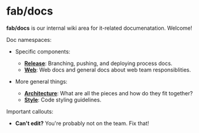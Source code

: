 # fab/docs

**fab/docs** is our internal wiki area for it-related documenatation. Welcome!

Doc namespaces:

* Specific components:
  * **[Release](release/README.md)**: Branching, pushing, and deploying process docs.
  * **[Web](web/README.md)**: Web docs and general docs about web team responsiblities.

* More general things:
  * **[Architecture](architecture/README.md)**: What are all the pieces and how do they fit together?
  * **[Style](style/README.md)**: Code styling guidelines.

Important callouts:

* **Can't edit?** You're probably not on the team. Fix that!
